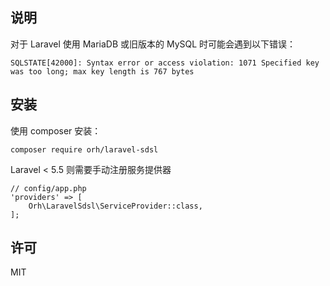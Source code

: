 ## 说明

对于 Laravel 使用 MariaDB 或旧版本的 MySQL 时可能会遇到以下错误：

```
SQLSTATE[42000]: Syntax error or access violation: 1071 Specified key was too long; max key length is 767 bytes
```

## 安装

使用 composer 安装：

```
composer require orh/laravel-sdsl
```

Laravel < 5.5 则需要手动注册服务提供器

```
// config/app.php
'providers' => [
    Orh\LaravelSdsl\ServiceProvider::class,
];
```

## 许可

MIT
